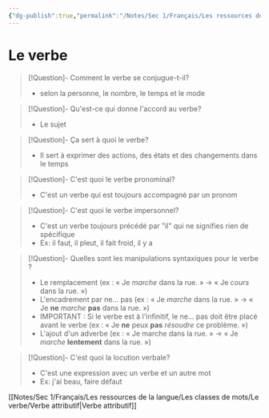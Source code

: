 ```yaml
---
{"dg-publish":true,"permalink":"/Notes/Sec 1/Français/Les ressources de la langue/Les classes de mots/Le verbe/"}
---
```


# Le verbe

>[!Question]- Comment le verbe se conjugue-t-il?
>- selon la personne, le nombre, le temps et le mode

>[!Question]- Qu'est-ce qui donne l'accord au verbe?
>- Le sujet

>[!Question]- Ça sert à quoi le verbe?
>- Il sert à exprimer des actions, des états et des changements dans le temps

>[!Question]- C'est quoi le verbe pronominal?
>- C'est un verbe qui est toujours accompagné par un pronom

>[!Question]- C'est quoi le verbe impersonnel?
>- C'est un verbe toujours précédé par "il" qui ne signifies rien de spécifique
>- Ex: il faut, il pleut, il fait froid, il y a

>[!Question]- Quelles sont les manipulations syntaxiques pour le verbe ?
>- Le remplacement (ex : « Je *marche* dans la rue. » → « Je *cours* dans la rue. »)
>- L'encadrement par ne... pas (ex : « Je *marche* dans la rue. » → « Je **ne** *marche* **pas** dans la rue. »)
>- IMPORTANT : Si le verbe est à l'infinitif, le ne... pas doit être placé avant le verbe (ex : « Je **ne** peux **pas** *résoudre* ce problème. »)
>- L'ajout d'un adverbe (ex : « Je marche dans la rue. » → « Je *marche* **lentement** dans la rue. »)

>[!Question]- C'est quoi la locution verbale?
>- C'est une expression avec un verbe et un autre mot
>- Ex: j'ai beau, faire défaut

[[Notes/Sec 1/Français/Les ressources de la langue/Les classes de mots/Le verbe/Verbe attributif\|Verbe attributif]]